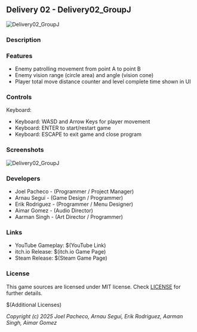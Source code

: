 ## Delivery 02 - Delivery02_GroupJ

![Delivery02_GroupJ](... "Delivery02_GroupJ")

### Description



### Features

 - Enemy patrolling movement from point A to point B
 - Enemy vision range (circle area) and angle (vision cone)
 - Player total move distance counter and level complete time shown in UI

### Controls

Keyboard:
 - Keyboard: WASD and Arrow Keys for player movement
 - Keyboard: ENTER to start/restart game
 - Keyboard: ESCAPE to exit game and close program

### Screenshots

![Delivery02_GroupJ](... "Delivery02_GroupJ")

### Developers

 - Joel Pacheco - (Programmer / Project Manager)
 - Arnau Seguí - (Game Design / Programmer)
 - Erik Rodriguez - (Programmer / Menu Designer)
 - Aimar Gomez - (Audio Director)
 - Aarman Singh - (Art Director / Programmer)

### Links

 - YouTube Gameplay: $(YouTube Link)
 - itch.io Release: $(itch.io Game Page)
 - Steam Release: $(Steam Game Page)

### License

This game sources are licensed under MIT license. Check [LICENSE](LICENSE) for further details.

$(Additional Licenses)

*Copyright (c) 2025 Joel Pacheco, Arnau Seguí, Erik Rodriguez, Aarman Singh, Aimar Gomez*
